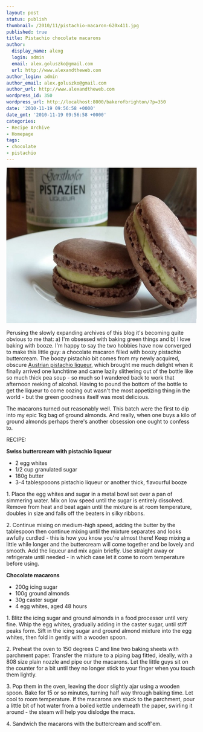```yaml
---
layout: post
status: publish
thumbnail: /2010/11/pistachio-macaron-620x411.jpg
published: true
title: Pistachio chocolate macarons
author:
  display_name: alexg
  login: admin
  email: alex.goluszko@gmail.com
  url: http://www.alexandtheweb.com
author_login: admin
author_email: alex.goluszko@gmail.com
author_url: http://www.alexandtheweb.com
wordpress_id: 350
wordpress_url: http://localhost:8000/bakerofbrighton/?p=350
date: '2010-11-19 09:56:58 +0000'
date_gmt: '2010-11-19 09:56:58 +0000'
categories:
- Recipe Archive
- Homepage
tags:
- chocolate
- pistachio
---
```

<p><a href="/images/2010/11/pistachio-macaron.jpg"><img src="/images/2010/11/pistachio-macaron-620x411.jpg" alt="Chocolate pistachio macaron" title="Chocolate pistachio macaron" width="620" height="411" class="alignnone size-medium wp-image-369" /></a></p>
<p>Perusing the slowly expanding archives of this blog it's becoming quite obvious to me that: a) I'm obsessed with baking green things and b) I love baking with booze. I'm happy to say the two hobbies have now converged to make this little guy: a chocolate macaron filled with boozy pistachio buttercream. The boozy pistachio bit comes from my newly acquired, obscure <a href="http://www.austriangrocery.com/en/wine-spirits-beer/liqueurs_2/gersthofer_pistachio_liqueur">Austrian pistachio liqueur</a>, which brought me much delight when it finally arrived one lunchtime and came lazily slithering out of the bottle like so much thick pea soup - so much so I wandered back to work that afternoon reeking of alcohol. Having to pound the bottom of the bottle to get the liqueur to come oozing out wasn't the most appetizing thing in the world - but the green goodness itself was most delicious.</p>
<p>The macarons turned out reasonably well. This batch were the first to dip into my epic 1kg bag of ground almonds. And really, when one buys a kilo of ground almonds perhaps there's another obsession one ought to confess to.</p>
<p>RECIPE:</p>
<p><strong>Swiss buttercream with pistachio liqueur<br />
</strong></p>
<ul>
<li>2 egg whites</li>
<li> 1/2 cup granulated sugar</li>
<li>180g butter</li>
<li> 3-4 tablespooons pistachio liqueur or another thick, flavourful booze</li>
</ul>
<p>1. Place the egg whites and sugar in a metal bowl set over a pan of simmering water. Mix on low speed until the sugar is entirely dissolved. Remove from heat and beat again until the mixture is at room temperature, doubles in size and falls off the beaters in silky ribbons.</p>
<p>2. Continue mixing on medium-high speed, adding the butter by the tablespoon then continue mixing until the mixture separates and looks awfully curdled - this is how you know you're almost there! Keep mixing a little while longer and the buttercream will come together and be lovely and smooth. Add the liqueur and mix again briefly. Use straight away or refrigerate until needed - in which case let it come to room temperature before using.</p>
<p><strong>Chocolate macarons</strong></p>
<ul>
<li> 200g icing sugar</li>
<li> 100g ground almonds</li>
<li> 30g caster sugar</li>
<li> 4 egg whites, aged 48 hours</li>
</ul>
<p>1. Blitz the icing sugar and ground almonds in a food processor until very fine. Whip the egg whites, gradually adding in the caster sugar, until stiff peaks form. Sift in the icing sugar and ground almond mixture into the egg whites, then fold in gently with a wooden spoon.</p>
<p>2. Preheat the oven to 150 degrees C and line two baking sheets with parchment paper. Transfer the mixture to a piping bag fitted, ideally, with a 808 size plain nozzle and pipe our the macarons. Let the little guys sit on the counter for a bit until they no longer stick to your finger when you touch them lightly.</p>
<p>3. Pop them in the oven, leaving the door slightly ajar using a wooden spoon. Bake for 15 or so minutes, turning half way through baking time. Let cool to room temperature. If the macarons are stuck to the parchment, pour a little bit of hot water from a boiled kettle underneath the paper, swirling it around - the steam will help you dislodge the macs.</p>
<p>4. Sandwich the macarons with the buttercream and scoff'em.</p>
